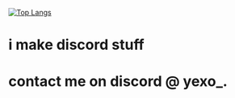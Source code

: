 [![Top Langs](https://github-readme-stats.vercel.app/api/top-langs/?username=yexocxdes&theme=synthwave)](https://github.com/YexoCxdes/)
# i make discord stuff

# contact me on discord @ yexo_.

<!---
YexoCxdes/YexoCxdes is a ✨ special ✨ repository because its `README.md` (this file) appears on your GitHub profile.
You can click the Preview link to take a look at your changes.
--->

